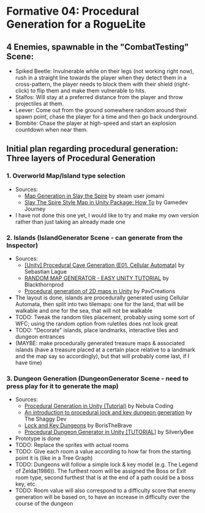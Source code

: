 # Formative 04: Procedural Generation for a RogueLite

## 4 Enemies, spawnable in the "CombatTesting" Scene:
* Spiked Beetle: Invulnerable while on their legs (not working right now), rush in a straight line towards the player when they detect them in a cross-pattern, the player needs to block them with their shield (right-click) to flip them and make them vulnerable to hits.
* Stalfos: Will stay at a preferred distance from the player and throw projectiles at them.
* Leever: Come out from the ground somewhere random around their spawn point, chase the player for a time and then go back underground.
* Bombite: Chase the player at high-speed and start an explosion countdown when near them.


## Initial plan regarding procedural generation: Three layers of Procedural Generation

### 1. Overworld Map/Island type selection
 * Sources:
   * [Map Generation in Slay the Spire](https://steamcommunity.com/sharedfiles/filedetails/?id=2830078257) by steam user jomami
   * [Slay The Spire Style Map in Unity Package: How To](https://www.youtube.com/watch?v=P9ogBkLWmPQ) by Gamedev Journey
 * I have not done this one yet, I would like to try and make my own version rather than just taking an already made one

### 2. Islands (IslandGenerator Scene - can generate from the Inspector)
 * Sources: 
	 * [[Unity] Procedural Cave Generation (E01. Cellular Automata)](https://www.youtube.com/watch?v=v7yyZZjF1z4) by Sebastian Lague
   * [RANDOM MAP GENERATOR - EASY UNITY TUTORIAL](https://www.youtube.com/watch?v=D4EOgZyNk-k&t=1s) by Blackthornprod
   * [Procedural generation of 2D maps in Unity](https://pavcreations.com/procedural-generation-of-2d-maps-in-unity/) by PavCreations
 * The layout is done, islands are procedurally generated using Cellular Automata, then split into two tilemaps: one for the land, that will be walkable and one for the sea, that will not be walkable
 * TODO: Tweak the random tiles placement, probably using some sort of WFC; using the random option from ruletiles does not look great
 * TODO: "Decorate" islands, place landmarks, interactive tiles and dungeon entrances
 * (MAYBE: make procedurally generated treasure maps & associated islands (have a treasure placed at a certain place relative to a landmark and the map say so accordingly), but that will probably come last, if I have time)

### 3. Dungeon Generation (DungeonGenerator Scene - need to press play for it to generate the map)
 * Sources:
	 * [Procedural Generation in Unity (Tutorial)](https://www.youtube.com/watch?v=nADIYwgKHv4) by Nebula Coding
   * [An introduction to procedural lock and key dungeon generation](https://www.youtube.com/watch?v=BM_4Z27d4rI) by The Shaggy Dev
   * [Lock and Key Dungeons](https://www.boristhebrave.com/2021/02/27/lock-and-key-dungeons/) by BorisTheBrave
   * [Procedural Dungeon Generator in Unity [TUTORIAL]](https://www.youtube.com/watch?v=gHU5RQWbmWE) by SilverlyBee
 * Prototype is done
 * TODO: Replace the sprites with actual rooms
 * TODO: Give each room a value according to how far from the starting point it is (like in a Tree Graph)
 * TODO: Dungeons will follow a simple lock & key model (e.g. The Legend of Zelda(1986)). The furthest room will be assigned the Boss or Exit room type, second furthest that is at the end of a path could be a boss key, etc.
 * TODO: Room value will also correspond to a difficulty score that enemy generation will be based on, to have an increase in difficulty over the course of the dungeon

